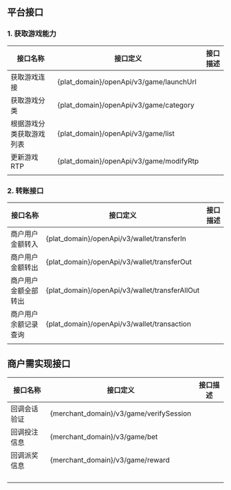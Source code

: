 ## 平台接口

### 1. 获取游戏能力

| 接口名称         | 接口定义                                    | 接口描述 |   
|--------------|-----------------------------------------|------|
| 获取游戏连接       | {plat_domain}/openApi/v3/game/launchUrl |      |   
| 获取游戏分类       | {plat_domain}/openApi/v3/game/category  |      |   
| 根据游戏分类获取游戏列表 | {plat_domain}/openApi/v3/game/list      |      |   
| 更新游戏RTP      | {plat_domain}/openApi/v3/game/modifyRtp |      |   
|              |                                         |      |   

### 2. 转账接口

| 接口名称       | 接口定义                                           | 接口描述 |
|------------|------------------------------------------------|------|
| 商户用户金额转入   | {plat_domain}/openApi/v3/wallet/transferIn     |      |
| 商户用户金额转出   | {plat_domain}/openApi/v3/wallet/transferOut    |      |
| 商户用户金额全部转出 | {plat_domain}/openApi/v3/wallet/transferAllOut |      |
| 商户用户余额记录查询 | {plat_domain}/openApi/v3/wallet/transaction    |      |
|            |                                                |      |

## 商户需实现接口

| 接口名称   | 接口定义                                    | 接口描述 |
|--------|-----------------------------------------|------|
| 回调会话验证 | {merchant_domain}/v3/game/verifySession |      |
| 回调投注信息 | {merchant_domain}/v3/game/bet           |      |
| 回调派奖信息 | {merchant_domain}/v3/game/reward        |      |
|        |                                         |      |
|        |                                         |      |
|        |                                         |      |
|        |                                         |      |
 


    
